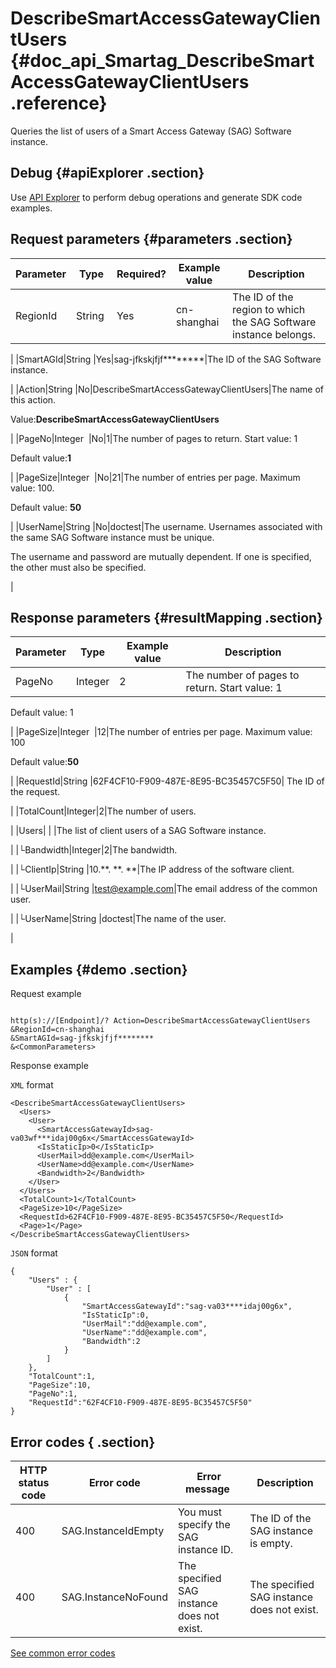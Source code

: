 # DescribeSmartAccessGatewayClientUsers {#doc_api_Smartag_DescribeSmartAccessGatewayClientUsers .reference}

Queries the list of users of a Smart Access Gateway \(SAG\) Software instance.

## Debug {#apiExplorer .section}

Use [API Explorer](https://api.aliyun.com/#product=Smartag&api=DescribeSmartAccessGatewayClientUsers) to perform debug operations and generate SDK code examples.

## Request parameters {#parameters .section}

|Parameter|Type|Required?|Example value|Description|
|---------|----|---------|-------------|-----------|
|RegionId|String |Yes|cn-shanghai|The ID of the region to which the SAG Software instance belongs.

 |
|SmartAGId|String |Yes|sag-jfkskjfjf\*\*\*\*\*\*\*\*|The ID of the SAG Software instance.

 |
|Action|String |No|DescribeSmartAccessGatewayClientUsers|The name of this action.

 Value:**DescribeSmartAccessGatewayClientUsers**

 |
|PageNo|Integer  |No|1|The number of pages to return. Start value: 1

 Default value:**1**

 |
|PageSize|Integer  |No|21|The number of entries per page. Maximum value: 100.

 Default value: **50**

 |
|UserName|String |No|doctest|The username. Usernames associated with the same SAG Software instance must be unique.

 The username and password are mutually dependent. If one is specified, the other must also be specified.

 |

## Response parameters {#resultMapping .section}

|Parameter|Type|Example value|Description|
|---------|----|-------------|-----------|
|PageNo|Integer|2|The number of pages to return. Start value: 1

 Default value: 1

 |
|PageSize|Integer  |12|The number of entries per page. Maximum value: 100

 Default value:**50**

 |
|RequestId|String |62F4CF10-F909-487E-8E95-BC35457C5F50| The ID of the request.

 |
|TotalCount|Integer|2|The number of users.

 |
|Users| | |The list of client users of a SAG Software instance.

 |
|└Bandwidth|Integer|2|The bandwidth.

 |
|└ClientIp|String |10.\*\*. \*\*. \*\*|The IP address of the software client.

 |
|└UserMail|String |test@example.com|The email address of the common user.

 |
|└UserName|String |doctest|The name of the user.

 |

## Examples {#demo .section}

Request example

``` {#request_demo}

http(s)://[Endpoint]/? Action=DescribeSmartAccessGatewayClientUsers
&RegionId=cn-shanghai
&SmartAGId=sag-jfkskjfjf********
&<CommonParameters>

```

Response example

`XML` format

``` {#xml_return_success_demo}
<DescribeSmartAccessGatewayClientUsers>
  <Users>
    <User>
      <SmartAccessGatewayId>sag-va03wf***idaj00g6x</SmartAccessGatewayId> 
      <IsStaticIp>0</IsStaticIp>
      <UserMail>dd@example.com</UserMail> 
      <UserName>dd@example.com</UserName>
      <Bandwidth>2</Bandwidth>
    </User>
  </Users>
  <TotalCount>1</TotalCount> 
  <PageSize>10</PageSize> 
  <RequestId>62F4CF10-F909-487E-8E95-BC35457C5F50</RequestId> 
  <Page>1</Page>
</DescribeSmartAccessGatewayClientUsers> 

```

`JSON` format

``` {#json_return_success_demo}
{
	"Users" : {
		"User" : [
			{
				"SmartAccessGatewayId":"sag-va03****idaj00g6x",
				"IsStaticIp":0,
				"UserMail":"dd@example.com",
				"UserName":"dd@example.com",
				"Bandwidth":2
			}
		]
	},
	"TotalCount":1,
	"PageSize":10,
	"PageNo":1,
	"RequestId":"62F4CF10-F909-487E-8E95-BC35457C5F50"
}
```

## Error codes { .section}

|HTTP status code|Error code|Error message |Description|
|----------------|----------|--------------|-----------|
|400 |SAG.InstanceIdEmpty|You must specify the SAG instance ID.|The ID of the SAG instance is empty.|
|400 |SAG.InstanceNoFound|The specified SAG instance does not exist.|The specified SAG instance does not exist.|

[See common error codes](https://error-center.aliyun.com/status/product/Smartag)

